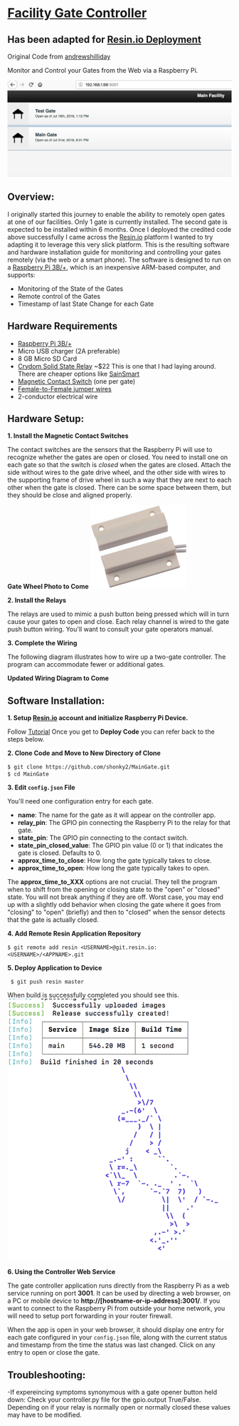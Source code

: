 [Facility Gate Controller](https://github.com/shonky2/MainGate)
======================
Has been adapted for [Resin.io Deployment](https://resin.io)
------
Original Code from [andrewshilliday](https://github.com/andrewshilliday/garage-door-controller)

Monitor and Control your Gates from the Web via a Raspberry Pi.

![Screenshot of Controller Interface](/screenshot/interface.png)


Overview:
------

I originally started this journey to enable the ability to remotely open gates at one of our facilities. Only 1 gate is currently installed. The second gate is expected to be installed within 6 months. Once I deployed the credited code above successfully I came across the [Resin.io](https://resin.io) platform I wanted to try adapting it to leverage this very slick platform. This is the resulting software and hardware installation guide for monitoring and controlling your gates remotely (via the web or a smart phone). The software is designed to run on a [Raspberry Pi 3B/+](www.raspberrypi.org), which is an inexpensive ARM-based computer, and supports:
* Monitoring of the State of the Gates
* Remote control of the Gates
* Timestamp of last State Change for each Gate


**Hardware Requirements**
------

* [Raspberry Pi 3B/+](http://www.raspberrypi.org)
* Micro USB charger (2A preferable)
* 8 GB Micro SD Card
* [Crydom Solid State Relay](https://www.digikey.com/product-detail/en/sensata-crydom/DMO063/CC1139-ND/254188) ~$22 This is one that I had laying around. There are cheaper options like [SainSmart](http://amzn.com/B0057OC6D8)
* [Magnetic Contact Switch](http://amzn.com/B006VK6YLC) (one per gate)
* [Female-to-Female jumper wires](http://amzn.com/B007XPSVMY)
* 2-conductor electrical wire


Hardware Setup:
------

**1. Install the Magnetic Contact Switches**

The contact switches are the sensors that the Raspberry Pi will use to recognize whether the gates are open or closed. You need to install one on each gate so that the switch is *closed* when the gates are closed. Attach the side without wires to the gate drive wheel, and the other side with wires to the supporting frame of drive wheel in such a way that they are next to each other when the gate is closed. There can be some space between them, but they should be close and aligned properly.

**Gate Wheel Photo to Come**
![Contact Photo](/screenshot/contact.png)

**2. Install the Relays**

The relays are used to mimic a push button being pressed which will in turn cause your gates to open and close. Each relay channel is wired to the gate push button wiring. You'll want to consult your gate operators manual.
    
**3. Complete the Wiring**

The following diagram illustrates how to wire up a two-gate controller.  The program can accommodate fewer or additional gates.

**Updated Wiring Diagram to Come**


Software Installation:
-----

**1. Setup [Resin.io](https://resin.io) account and initialize Raspberry Pi Device.**

Follow [Tutorial](https://docs.resin.io/learn/getting-started/raspberrypi3/python/) Once you get to **Deploy Code** you can refer back to the steps below.
  
**2. Clone Code and Move to New Directory of Clone**
    
    $ git clone https://github.com/shonky2/MainGate.git
    $ cd MainGate
    
**3. Edit `config.json` File**
    
You'll need one configuration entry for each gate.
- **name**: The name for the gate as it will appear on the controller app.
- **relay_pin**: The GPIO pin connecting the Raspberry Pi to the relay for that gate.
- **state_pin**: The GPIO pin connecting to the contact switch.
- **state_pin_closed_value**: The GPIO pin value (0 or 1) that indicates the gate is closed. Defaults to 0.
- **approx_time_to_close**: How long the gate typically takes to close.
- **approx_time_to_open**: How long the gate typically takes to open.

The **approx_time_to_XXX** options are not crucial. They tell the program when to shift from the opening or closing state to the "open" or "closed" state. You will not break anything if they are off. Worst case, you may end up with a slightly odd behavior when closing the gate where it goes from "closing" to "open" (briefly) and then to "closed" when the sensor detects that the gate is actually closed.    
    
**4. Add Remote Resin Application Repository**
    
    $ git remote add resin <USERNAME>@git.resin.io:<USERNAME>/<APPNAME>.git
    
**5. Deploy Application to Device**
     
     $ git push resin master

When build is successfully completed you should see this.
![Success](/screenshot/success.png)
    
    
**6. Using the Controller Web Service**

The gate controller application runs directly from the Raspberry Pi as a web service running on port **3001**. It can be used by directing a web browser, on a PC or mobile device to **http://[hostname-or-ip-address]:3001/**.  If you want to connect to the Raspberry Pi from outside your home network, you will need to setup port forwarding in your router firewall.  
    
When the app is open in your web browser, it should display one entry for each gate configured in your `config.json` file, along with the current status and timestamp from the time the status was last changed.  Click on any entry to open or close the gate.

Troubleshooting:
----------  
-If expereincing symptoms synonymous with a gate opener button held down:
    Check your controller.py file for the gpio.output True/False. Depending on if your relay is normally open or normally closed these values may have to be modified.
